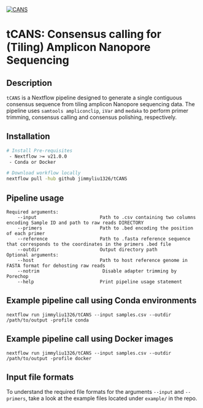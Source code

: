 [![CANS](https://circleci.com/gh/jimmyliu1326/tCANS.svg?style=svg)](https://app.circleci.com/pipelines/github/jimmyliu1326/tCANS)
# tCANS: Consensus calling for (Tiling) Amplicon Nanopore Sequencing

## Description
`tCANS` is a Nextflow pipeline designed to generate a single contiguous consensus sequence from tiling amplicon Nanopore sequencing data. The pipeline uses `samtools ampliconclip`, `iVar` and `medaka` to perform primer trimming, consensus calling and consensus polishing, respectively.

## Installation
```bash
# Install Pre-requisites
 - Nextflow >= v21.0.0
 - Conda or Docker

# Download workflow locally
nextflow pull -hub github jimmyliu1326/tCANS
```

## Pipeline usage
```
Required arguments:
    --input                       Path to .csv containing two columns encoding Sample ID and path to raw reads DIRECTORY
    --primers                     Path to .bed encoding the position of each primer
    --reference                   Path to .fasta reference sequence that corresponds to the coordinates in the primers .bed file
    --outdir                      Output directory path
Optional arguments:
    --host                        Path to host reference genome in FASTA format for dehosting raw reads
    --notrim                       Disable adapter trimming by Porechop
    --help                        Print pipeline usage statement
```

## Example pipeline call using Conda environments
```
nextflow run jimmyliu1326/tCANS --input samples.csv --outdir /path/to/output -profile conda
```

## Example pipeline call using Docker images
```
nextflow run jimmyliu1326/tCANS --input samples.csv --outdir /path/to/output -profile docker
```

## Input file formats
To understand the required file formats for the arguments `--input` and `--primers`, take a look at the example files located under `example/` in the repo.
